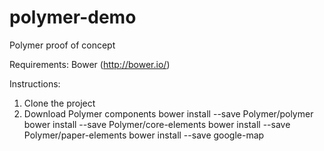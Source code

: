 polymer-demo
============

Polymer proof of concept

Requirements:
Bower (http://bower.io/)

Instructions:

1. Clone the project
2. Download Polymer components
bower install --save Polymer/polymer
bower install --save Polymer/core-elements
bower install --save Polymer/paper-elements
bower install --save google-map
